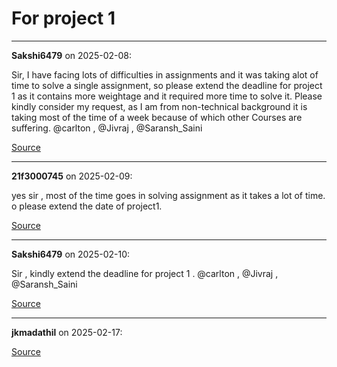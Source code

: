 # For project 1


---

**Sakshi6479** on 2025-02-08:

Sir,
I have facing lots of difficulties in assignments and it was taking alot of time to solve a single assignment, so please extend the deadline for project 1 as it contains more weightage and it required more time to solve it.
Please kindly consider my request, as I am from non-technical background it is taking most of the time of a week because of which other Courses are suffering.
@carlton , @Jivraj , @Saransh_Saini

[Source](https://discourse.onlinedegree.iitm.ac.in/t/for-project-1/166593/1)

---

**21f3000745** on 2025-02-09:

yes sir , most of the time goes in solving assignment as it takes a lot of time. o please extend the date of project1.

[Source](https://discourse.onlinedegree.iitm.ac.in/t/for-project-1/166593/2)

---

**Sakshi6479** on 2025-02-10:

Sir , kindly extend the deadline for project 1 .
@carlton , @Jivraj , @Saransh_Saini

[Source](https://discourse.onlinedegree.iitm.ac.in/t/for-project-1/166593/3)

---

**jkmadathil** on 2025-02-17:



[Source](https://discourse.onlinedegree.iitm.ac.in/t/for-project-1/166593/5)